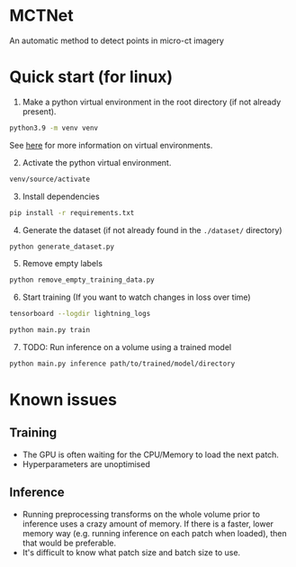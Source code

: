 # MCTNet
An automatic method to detect points in micro-ct imagery 

# Quick start (for linux)

1. Make a python virtual environment in the root directory (if not already present).
```bash
python3.9 -m venv venv
```
See [here](https://towardsdatascience.com/getting-started-with-python-virtual-environments-252a6bd2240) 
for more information on virtual environments.

2. Activate the python virtual environment.
```bash
venv/source/activate
```

3. Install dependencies
```bash
pip install -r requirements.txt
```

4. Generate the dataset (if not already found in the `./dataset/` directory)
```bash
python generate_dataset.py
```

5. Remove empty labels
```bash
python remove_empty_training_data.py
```

6. Start training
(If you want to watch changes in loss over time)
```bash
tensorboard --logdir lightning_logs
```

```bash
python main.py train
```

7. TODO: Run inference on a volume using a trained model
```bash
python main.py inference path/to/trained/model/directory
```

# Known issues

## Training
- The GPU is often waiting for the CPU/Memory to load the next patch.
- Hyperparameters are unoptimised

## Inference
- Running preprocessing transforms on the whole volume prior to inference uses a crazy amount of memory.
If there is a faster, lower memory way (e.g. running inference on each patch when loaded), then that
would be preferable.
- It's difficult to know what patch size and batch size to use.